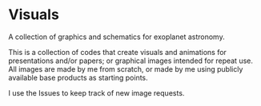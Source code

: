 # Visuals
A collection of graphics and schematics for exoplanet astronomy.

This is a collection of codes that create visuals and animations for presentations and/or papers; or graphical images intended for repeat use. 
All images are made by me from scratch, or made by me using publicly available base products as starting points.

I use the Issues to keep track of new image requests.
